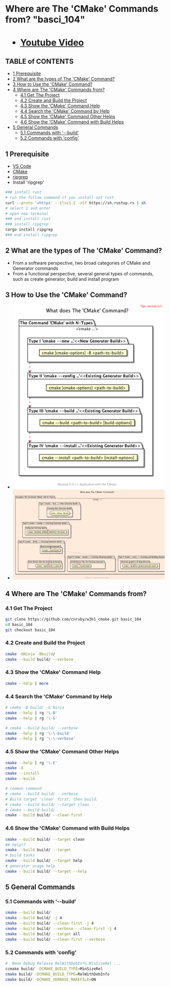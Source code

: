 <h1>Where are The 'CMake' Commands from? "basci_104"<h1/>

* [Youtube Video](https://youtu.be/Dkfdqyeh4OM)


<h2>TABLE of CONTENTS</h2>

- [1 Prerequisite](#1-prerequisite)
- [2 What are the types of The 'CMake' Command?](#2-what-are-the-types-of-the-cmake-command)
- [3 How to Use the 'CMake' Command?](#3-how-to-use-the-cmake-command)
- [4 Where are The 'CMake' Commands from?](#4-where-are-the-cmake-commands-from)
  - [4.1 Get The Project](#41-get-the-project)
  - [4.2 Create and Build the Project](#42-create-and-build-the-project)
  - [4.3 Show the 'CMake' Command Help](#43-show-the-cmake-command-help)
  - [4.4 Search the 'CMake' Command by Help](#44-search-the-cmake-command-by-help)
  - [4.5 Show the 'CMake' Command Other Helps](#45-show-the-cmake-command-other-helps)
  - [4.6 Show the 'CMake' Command with Build Helps](#46-show-the-cmake-command-with-build-helps)
- [5 General Commands](#5-general-commands)
  - [5.1 Commands with '--build'](#51-commands-with---build)
  - [5.2 Commands with 'config'](#52-commands-with-config)

## 1 Prerequisite
- [VS Code](https://code.visualstudio.com/)
- [CMake](https://cmake.org/)
- [ripgrep](https://github.com/BurntSushi/ripgrep)
- Install 'ripgrep'
```bash
### install rust
# run the follow command if you install not rust
curl --proto '=https' --tlsv1.2 -sSf https://sh.rustup.rs | sh
# select 1 and enter
# open new terminal
### end install rust
### install ripgrep
cargo install ripgrep
### end install ripgrep
```



## 2 What are the types of The 'CMake' Command?
- From a software perspective, two broad categories of CMake and Generator commands
- From a functional perspective, several general types of commands, such as create generator, build and install program



## 3 How to Use the 'CMake' Command?
- ![image](./docs/what/what.png)
- ![image](./docs/what-example/what-example.png)



## 4 Where are The 'CMake' Commands from?




### 4.1 Get The Project
```bash
git clone https://github.com/cnruby/w3h1_cmake.git basic_104
cd basic_104
git checkout basic_104
```



### 4.2 Create and Build the Project
```bash
cmake -GNinja -Bbuild/
cmake --build build/ --verbose
```



### 4.3 Show the 'CMake' Command Help
```bash
cmake --help | more
```



### 4.4 Search the 'CMake' Command by Help
```bash
# cmake -B build/ -G Ninja
cmake --help | rg '\-B'
cmake --help | rg '\-G'
```

```bash
# cmake --build build/ --verbose
cmake --help | rg '\-\-build'
cmake --help | rg '\-\-verbose'
```



### 4.5 Show the 'CMake' Command Other Helps
```bash
cmake --help | rg '\-E'
cmake -E
cmake --install
cmake --build
```

```bash
# common command
# cmake --build build/ --verbose
# Build target 'clean' first, then build.
# cmake --build build/ --target clean
# cmake --build build/
cmake --build build/ --clean-first
```



### 4.6 Show the 'CMake' Command with Build Helps
```bash
cmake --build build/ --target clean
## help??
cmake --build build/ --target
# build tasks
cmake --build build/ --target help
# generator usage help
cmake --build build/ --target --help
```



## 5 General Commands



### 5.1 Commands with '--build'
```bash
cmake --build build/
cmake --build build/ -j 4
cmake --build build/ --clean-first -j 4
cmake --build build/ --verbose --clean-first -j 4
cmake --build build/ --target all
cmake --build build/ --clean-first --verbose
```



### 5.2 Commands with 'config'
```bash
#  None Debug Release RelWithDebInfo MinSizeRel ...
ccmake build/ -DCMAKE_BUILD_TYPE=MinSizeRel
cmake build/ -DCMAKE_BUILD_TYPE=RelWithDebInfo
cmake build/ -DCMAKE_VERBOSE_MAKEFILE=ON
```